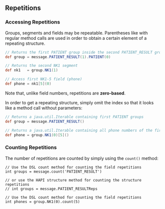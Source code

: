 ## Repetitions

### Accessing Repetitions

Groups, segments and fields may be repeatable. Parentheses like with regular method calls are used in order to obtain a
certain element of a repeating structure.

```groovy
// Returns the first PATIENT group inside the second PATIENT_RESULT group
def group = message.PATIENT_RESULT(1).PATIENT(0)

// Returns the second NK1 segment
def nk1   = group.NK1(1)

// Access first NK1-5 field (phone)
def phone = nk1[5](0)                          
```

Note that, unlike field numbers, repetitions are **zero-based**.

In order to get a repeating structure, simply omit the index so that it looks like a method call without parameters:

```groovy
// Returns a java.util.Iterable containing first PATIENT groups
def group = message.PATIENT_RESULT()

// Returns a java.util.Iterable containing all phone numbers of the first contact
def phone = group.NK1(0)[5]()                          
```

### Counting Repetitions

The number of repetitions are counted by simply using the `count()` method:

```
// Use the DSL count method for counting the field repetitions                        
int groups = message.count('PATIENT_RESULT')

// or use the HAPI structure method for counting the structure repetitions
// int groups = message.PATIENT_RESULTReps

// Use the DSL count method for counting the field repetitions
int phones = group.NK1(0).count(5)
```

